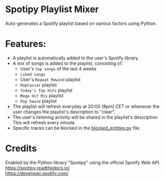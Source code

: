 # Spotipy Playlist Mixer
Auto-generates a Spotify playlist based on various factors using Python.

# Features:
- A playlist is automatically added to the user's Spotify library.
- A mix of songs is added to the playlist, consisting of:
  -  User's ```top songs``` of the last 4 weeks
  -  ```Liked songs```
  -  User's ```Repeat Rewind``` playlist
  -  ```RapCaviar``` playlist
  -  ```Today's Top Hits``` playlist
  -  ```Mega Hit Mix``` playlist
  -  ```Pop Sauce``` playlist
- The playlist will refresh everyday at 20:00 (8pm) CET or whenever the user changes the playlist's description to "clear".
- The user's listening activity will be shared in the playlist's description. This will refresh every minute.
- Specific tracks can be blocked in the [blocked_entities.py](blocked_entities.py) file.

# Credits
Enabled by the Python library "Spotipy" using the official Spotify Web API.<br>
https://spotipy.readthedocs.io/<br>
https://developer.spotify.com/

